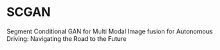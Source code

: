 # SCGAN
Segment Conditional GAN for Multi Modal Image fusion for Autonomous Driving: Navigating the Road to the Future

